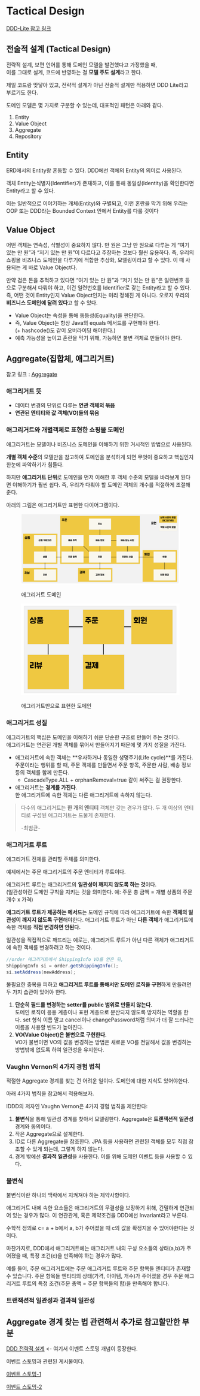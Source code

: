 # Tactical Design

[DDD-Lite 참고 링크](https://jiwondev.tistory.com/237)

## 전술적 설계 (Tactical Design)

전략적 설계, 보편 언어를 통해 도메인 모델을 발견했다고 가정했을 때, \
이를 그대로 설계, 코드에 반영하는 걸 **모델 주도 설계**라고 한다.

제일 코드랑 맞닿아 있고, 전략적 설계가 아닌 전술적 설계만 적용하면 DDD Lite라고 부르기도 한다.

도메인 모델은 몇 가지로 구분할 수 있는데, 대표적인 패턴은 아래와 같다.

1. Entity
2. Value Object
3. Aggregate
4. Repository

## Entity

ERD에서의 Entity랑 혼동할 수 있다. DDD에선 객체의 Entity의 의미로 사용된다.

객체 Entity는식별자(Identifier)가 존재하고, 이를 통해 동일성(Identity)을 확인한다면 Entity라고 할 수 있다.

이는 일반적으로 이야기하는 개체(Entity)와 구별되고, 이런 혼란을 막기 위해 우리는 OOP 또는 DDD라는 Bounded Context 안에서 Entity를 다룰 것이다

## Value Object

어떤 객체는 연속성, 식별성이 중요하지 않다. 만 원은 그냥 만 원으로 다루는 게 “여기 있는 만 원”과 “저기 있는 만 원”이 다르다고 주장하는 것보다 훨씬 유용하다. 즉, 우리의 쇼핑몰 비즈니스 도메인을 다루기에 적합한 추상화, 모델링이라고 할 수 있다. 이 때 사용되는 게 바로 Value Object다.

만약 검은 돈을 추적하고 있다면 “여기 있는 만 원”과 “저기 있는 만 원”은 일련번호 등으로 구분해서 다뤄야 하고, 이건 일련번호를 Identifier로 갖는 Entity라고 할 수 있다. 즉, 어떤 것이 Entity인지 Value Object인지는 미리 정해진 게 아니다. 오로지 우리의 **비즈니스 도메인에 달려 있다**고 할 수 있다.

* Value Object는 속성을 통해 동등성(Equality)을 판단한다.&#x20;
* 즉, Value Object는 항상 Java의 equals 메서드를 구현해야 한다.\
  (+ hashcode()도 같이 오버라이딩 해야한다.)
* 예측 가능성을 높이고 혼란을 막기 위해, 가능하면 불변 객체로 만들어야 한다.&#x20;

## Aggregate(집합체, 애그리거트)

참고 링크 : [Aggregate](https://devlos.tistory.com/51)

### 애그리거트 뜻

* 데이터 변경의 단위로 다루는 **연관 객체의 묶음**
* **연관된 엔티티와 값 객체(VO)들의 묶음**

### 애그리거트와 개별객체로 표현한 쇼핑몰 도메인

애그리거트는 모델이나 비즈니스 도메인을 이해하기 위한 거시적인 방법으로 사용된다.

**개별 객체 수준**의 모델만을 참고하여 도메인을 분석하게 되면 무엇이 중요하고 핵심인지 한눈에 파악하기가 힘들다.&#x20;

하지만 **애그리거트 단위**로 도메인을 먼저 이해한 후 객체 수준의 모델을 바라보게 된다면 이해하기가 훨씬 쉽다. 즉, 우리가 다뤄야 할 도메인 객체의 개수를 적절하게 조절해 준다.

아래의 그림은 애그리거트만 표현한 다이어그램이다.

<figure><img src="../../.gitbook/assets/애그리거트 도메인.png" alt=""><figcaption><p>애그리거트 도메인</p></figcaption></figure>

<figure><img src="../../.gitbook/assets/애그리거트만 있는 도메인.png" alt=""><figcaption><p>애그리거트만으로 표현한 도메인</p></figcaption></figure>

### 애그리거트 성질

애그리거트의 핵심은 도메인을 이해하기 쉬운 단순한 구조로 만들어 주는 것이다. \
애그리거트는 연관된 개별 객체를 묶어서 만들어지기 때문에 몇 가지 성질을 가진다.

* 애그리거트에 속한 객체는 **유사하거나 동일한 생명주기(Life cycle)**를 가진다.\
  주문이라는 행위를 할 때, 주문 객체를 만들면서 주문 항목, 주문한 사람, 배송 정보 등의 객체를 함께 만든다.&#x20;
  * CascadeType.ALL + orphanRemoval=true 같이 써주는 걸 권장한다.
* 애그리거트는 **경계를 가진다**.\
  한 애그리거트에 속한 객체는 다른 애그리거트에 속하지 않는다.

> 다수의 애그리거트는 **한 개의 엔티티** 객체만 갖는 경우가 많다. 두 개 이상의 엔티티로 구성된 애그리거트는 드물게 존재한다.
>
> \-최범균-

### 애그리거트 루트

애그리거트 전체를 관리할 주체를 의미한다.&#x20;

예제에서는 주문 애그리거트의 주문 엔티티가 루트이다.&#x20;

애그리거트 루트는 애그리거트의 **일관성이 깨지지 않도록 하는 것**이다. \
(일관성이란 도메인 규칙을 지키는 것을 의미한다. 예: 주문 총 금액 = 개별 상품의 주문 개수 x 가격)

**애그리거트 루트가 제공하는 메서드**는 도메인 규칙에 따라 애그리거트에 속한 **객체의 일관성이 깨지지 않도록 구현**해야한다. 애그리거트 루트가 아닌 **다른 객체**가 애그리거트에 속한 객체를 **직접 변경하면 안된다.**&#x20;

일관성을 직접적으로 깨뜨리는 예로는, 애그리거트 루트가 아닌 다른 객체가 애그리거트에 속한 객체를 변경하려고 하는 것이다.

```java
//order 애그리거트에서 ShippingInfo VO를 얻은 뒤, 
ShippingInfo si = order.getShippingInfo(); 
si.setAddress(newAddress);
```

불필요한 중복을 피하고 **애그리거트 루트를 통해서만 도메인 로직을 구현**하게 만들려면 두 가지 습관이 있어야 한다.

1. **단순히 필드를 변경하는 setter를 public 범위로 만들지 않는다.**\
   도메인 로직이 응용 계층이나 표현 계층으로 분산되지 않도록 방지하는 역할을 한다. set 형식 이름 말고 cancel이나 changePassword처럼 의미가 더 잘 드러나는 이름을 사용할 빈도가 높아진다.
2. **VO(Value Object)은 불변으로 구현한다.**\
   VO가 불변이면 VO의 값을 변경하는 방법은 새로운 VO를 전달해서 값을 변경하는 방법밖에 없도록 하여 일관성을 유지한다.

### Vaughn Vernon의 4가지 경험 법칙

적절한 Aggregate 경계를 찾는 건 어려운 일이다. 도메인에 대한 지식도 있어야한다.&#x20;

아래 4가지 법칙을 참고해서 적용해보자.

IDDD의 저자인 Vaughn Vernon은 4가지 경험 법칙을 제안한다:

1. **불변식**을 통해 일관성 경계를 찾아서 모델링한다. Aggregate은 **트랜잭션적 일관성** 경계와 동의어다.
2. 작은 Aggregate으로 설계한다.
3. ID로 다른 Aggregate을 참조한다. JPA 등을 사용하면 관련된 객체를 모두 직접 참조할 수 있게 되는데, 그렇게 하지 않는다.
4. 경계 밖에선 **결과적 일관성**을 사용한다. 이를 위해 도메인 이벤트 등을 사용할 수 있다.

### 불변식

불변식이란 하나의 맥락에서 지켜져야 하는 제약사항이다.

애그리거트 내에 속한 요소들은 애그리거트의 무결성을 보장하기 위해, 긴밀하게 연관되어 있는 경우가 많다. 이 연관관계, 혹은 제약조건을 DDD에선 Invariant라고 부른다.

수학적 정의로 c= a + b에서 a, b가 주어졌을 때 c의 값을 확정지을 수 있어야한다는 것이다.

마찬가지로, DDD에서 애그리거트에는 애그리거트 내의 구성 요소들의 상태(a,b)가 주어졌을 때, 특정 조건(c)을 만족해야 하는 경우가 많다.

예를 들어, 주문 애그리거트에는 주문 애그리거트 루트와 주문 항목들 엔티티가 존재할 수 있습니다. 주문 항목들 엔티티의 상태(가격, 아이템, 개수)가 주어졌을 경우 주문 애그리거트 루트의 특정 조건(주문 총액 = 주문 항목들의 합)을 만족해야 합니다.

### 트랜잭션적 일관성과 결과적 일관성



## Aggregate 경계 찾는 법 관련해서 추가로 참고할만한 부분

[DDD 전략적 설계](https://tech.junhabaek.net/ddd-%EC%A0%84%EB%9E%B5%EC%A0%81-%EC%84%A4%EA%B3%84-eventstorming-%EC%95%A0%EA%B7%B8%EB%A6%AC%EA%B1%B0%ED%8A%B8-event-grouping-b9188b1b7665) <- 여기서 이벤트 스토밍 개념이 등장한다.

이벤트 스토밍과 관련된 게시물이다.

[이벤트 스토밍-1](https://velog.io/@suhongkim98/MSA%EC%99%80-DDD-%EC%9D%B4%EB%B2%A4%ED%8A%B8%EC%8A%A4%ED%86%A0%EB%B0%8D-3)

[이벤트 스토밍-2](https://devlos.tistory.com/54)
